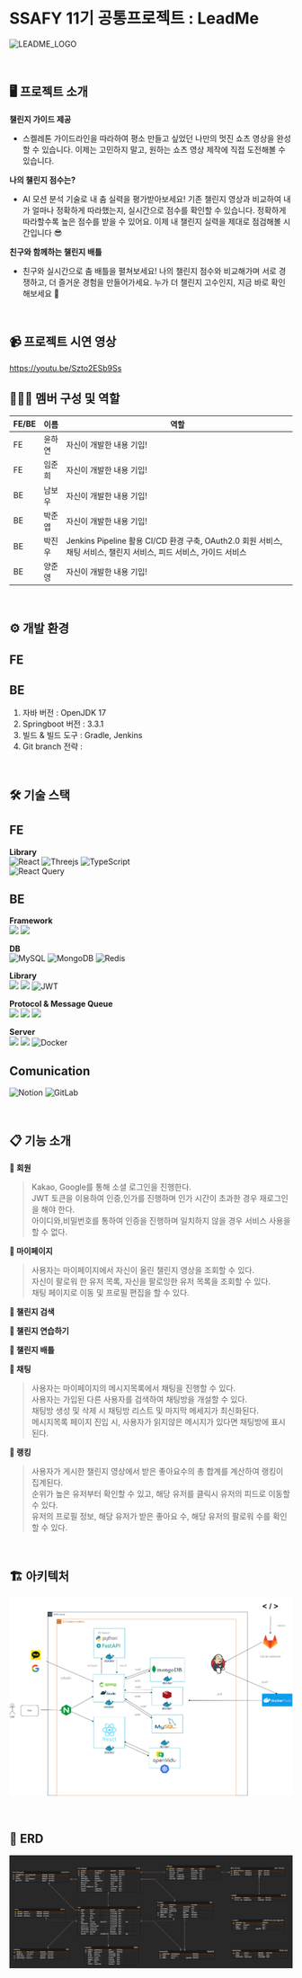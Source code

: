 # SSAFY 11기 공통프로젝트 : LeadMe
![LEADME_LOGO](/uploads/d373b866f74d442994a9ec7aa594f358/LEADME-최종_1920px___2_.png)


<br/>

## 🖥️ 프로젝트 소개

**챌린지 가이드 제공**
+ 스켈레톤 가이드라인을 따라하여 평소 만들고 싶었던 나만의 멋진 쇼츠 영상을 완성할 수 있습니다. 이제는 고민하지 말고, 원하는 쇼츠 영상 제작에 직접 도전해볼 수 있습니다.

**나의 챌린지 점수는?**
+ AI 모션 분석 기술로 내 춤 실력을 평가받아보세요! 기존 챌린지 영상과 비교하여 내가 얼마나 정확하게 따라했는지, 실시간으로 점수를 확인할 수 있습니다. 정확하게 따라할수록 높은 점수를 받을 수 있어요. 이제 내 챌린지 실력을 제대로 점검해볼 시간입니다 😎

**친구와 함께하는 챌린지 배틀**
+ 친구와 실시간으로 춤 배틀을 펼쳐보세요! 나의 챌린지 점수와 비교해가며 서로 경쟁하고, 더 즐거운 경험을 만들어가세요. 누가 더 챌린지 고수인지, 지금 바로 확인해보세요 💃

<br/>

## 📹 프로젝트 시연 영상
https://youtu.be/Szto2ESb9Ss
<br/>

## 🧑‍🤝‍🧑 멤버 구성 및 역할

|FE/BE|이름|역할|
|---|---|-------|
|FE|윤하연|자신이 개발한 내용 기입!|
|FE|임준희|자신이 개발한 내용 기입!|
|BE|남보우|자신이 개발한 내용 기입!|
|BE|박준엽|자신이 개발한 내용 기입!|
|BE|박진우|Jenkins Pipeline 활용 CI/CD 환경 구축, OAuth2.0 회원 서비스, 채팅 서비스, 챌린지 서비스, 피드 서비스, 가이드 서비스|
|BE|양준영|자신이 개발한 내용 기입!|

<br/>

## ⚙️ 개발 환경

FE
---


BE
---
1. 자바 버전 : OpenJDK 17
2. Springboot 버전 : 3.3.1
3. 빌드 & 빌드 도구 : Gradle, Jenkins
4. Git branch 전략 :  






<br/>

## 🛠️ 기술 스택

FE
---


**Library**
<br/>
![React](https://img.shields.io/badge/react-%2320232a.svg?style=for-the-badge&logo=react&logoColor=%2361DAFB)
![Threejs](https://img.shields.io/badge/threejs-black?style=for-the-badge&logo=three.js&logoColor=white)
![TypeScript](https://img.shields.io/badge/typescript-%23007ACC.svg?style=for-the-badge&logo=typescript&logoColor=white)
<br/>
![React Query](https://img.shields.io/badge/-React%20Query-FF4154?style=for-the-badge&logo=react%20query&logoColor=white)

BE
---

**Framework**
<br/>
<img src="https://img.shields.io/badge/springboot-6DB33F?style=for-the-badge&logo=springboot&logoColor=white">
<img src="https://img.shields.io/badge/Spring Security-6DB33F?style=for-the-badge&logo=Spring Security&logoColor=white">

**DB**
<br/>
![MySQL](https://img.shields.io/badge/mysql-4479A1.svg?style=for-the-badge&logo=mysql&logoColor=white)
![MongoDB](https://img.shields.io/badge/MongoDB-%234ea94b.svg?style=for-the-badge&logo=mongodb&logoColor=white)
![Redis](https://img.shields.io/badge/redis-%23DD0031.svg?style=for-the-badge&logo=redis&logoColor=white)

**Library**
<br/>
<img src="https://img.shields.io/badge/spring data jpa-6DB33F?style=for-the-badge&logo=spring&logoColor=white">
<img src="https://img.shields.io/badge/QueryDSL-0078C0?style=for-the-badge&logo=quora&logoColor=white">
![JWT](https://img.shields.io/badge/JWT-black?style=for-the-badge&logo=JSON%20web%20tokens)


**Protocol & Message Queue**
<br/>
<img src="https://img.shields.io/badge/WebSocket-010101?style=for-the-badge&logo=socket.io&logoColor=white">
<img src="https://img.shields.io/badge/Stomp-008CDD?style=for-the-badge&logo=stripe&logoColor=white">
<img src="https://img.shields.io/badge/Redis PUB/SUB-FF4438?style=for-the-badge&logo=redis&logoColor=white">


**Server**
<br/>
<img src="https://img.shields.io/badge/AWS EC2-FF9900?style=for-the-badge&logo=amazon ec2&logoColor=white">
<img src="https://img.shields.io/badge/AWS S3-569A31?style=for-the-badge&logo=amazon s3&logoColor=white">
![Docker](https://img.shields.io/badge/docker-%230db7ed.svg?style=for-the-badge&logo=docker&logoColor=white)


Comunication
---
![Notion](https://img.shields.io/badge/Notion-%23000000.svg?style=for-the-badge&logo=notion&logoColor=white)
![GitLab](https://img.shields.io/badge/gitlab-%23181717.svg?style=for-the-badge&logo=gitlab&logoColor=white)



<br/>

## 📋 기능 소개

**📌 회원**

> Kakao, Google를 통해 소셜 로그인을 진행한다. <br>
> JWT 토큰을 이용하여 인증,인가를 진행하며 인가 시간이 초과한 경우 재로그인을 해야 한다.<br>
> 아이디와,비밀번호를 통하여 인증을 진행하며 일치하지 않을 경우 서비스 사용을 할 수 없다.<br>

**📌 마이페이지**

> 사용자는 마이페이지에서 자신이 올린 챌린지 영상을 조회할 수 있다. <br>
> 자신이 팔로워 한 유저 목록, 자신을 팔로잉한 유저 목록을 조회할 수 있다. <br>
> 채팅 페이지로 이동 및 프로필 편집을 할 수 있다. <br>

**📌 챌린지 검색**


**📌 챌린지 연습하기**

**📌 챌린지 배틀**

**📌 채팅**

> 사용자는 마이페이지의 메시지목록에서 채팅을 진행할 수 있다.<br>
> 사용자는 가입된 다른 사용자를 검색하여 채팅방을 개설할 수 있다.<br>
> 채팅방 생성 및 삭제 시 채팅방 리스트 및 마지막 메세지가 최신화된다.<br>
> 메시지목록 페이지 진입 시, 사용자가 읽지않은 메시지가 있다면 채팅방에 표시된다.<br>

**📌 랭킹**

> 사용자가 게시한 챌린지 영상에서 받은 좋아요수의 총 합계를 계산하여 랭킹이 집계된다. <br>
> 순위가 높은 유저부터 확인할 수 있고, 해당 유저를 클릭시 유저의 피드로 이동할 수 있다. <br>
> 유저의 프로필 정보, 해당 유저가 받은 좋아요 수, 해당 유저의 팔로워 수를 확인할 수 있다. <br>


<br/>

## 🏗 아키텍처

![아키텍처](./architecture_leadme.png)


<br/>

## 📐 ERD

![ERD](./image.png)



